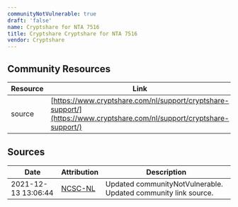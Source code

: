 ```yaml
---
communityNotVulnerable: true
draft: 'false'
name: Cryptshare for NTA 7516
title: Cryptshare Cryptshare for NTA 7516
vendor: Cryptshare
---
```



## Community Resources
| Resource | Link |
| --- | --- |
| source | [https://www.cryptshare.com/nl/support/cryptshare-support/](https://www.cryptshare.com/nl/support/cryptshare-support/) |


## Sources
| Date | Attribution | Description |
| --- | --- | --- |
| 2021-12-13 13:06:44 | [NCSC-NL](https://github.com/NCSC-NL/log4shell/blob/main/software/README.md) | Updated communityNotVulnerable. Updated community link source.  |
